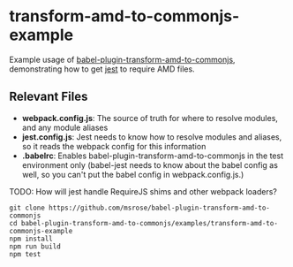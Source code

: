 # transform-amd-to-commonjs-example

Example usage of [babel-plugin-transform-amd-to-commonjs](https://github.com/msrose/babel-plugin-transform-amd-to-commonjs), demonstrating how to get [jest](https://facebook.github.io/jest/) to require AMD files.

## Relevant Files

- **webpack.config.js**: The source of truth for where to resolve modules, and any module aliases
- **jest.config.js**: Jest needs to know how to resolve modules and aliases, so it reads the webpack config for this information
- **.babelrc**: Enables babel-plugin-transform-amd-to-commonjs in the test environment only (babel-jest needs to know about the babel config as well, so you can't put the babel config in webpack.config.js.)

TODO: How will jest handle RequireJS shims and other webpack loaders?

```
git clone https://github.com/msrose/babel-plugin-transform-amd-to-commonjs
cd babel-plugin-transform-amd-to-commonjs/examples/transform-amd-to-commonjs-example
npm install
npm run build
npm test
```
